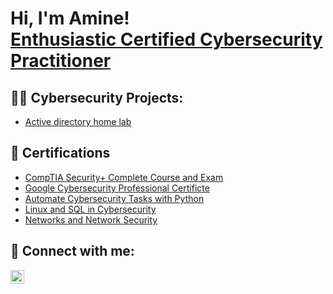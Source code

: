 <h1>Hi, I'm Amine! <br/><a  <a href="www.linkedin.com/in/mohamedelaminegherabi/">Enthusiastic Certified Cybersecurity Practitioner</a>

<h2>👨‍💻 Cybersecurity Projects:</h2>

- [Active directory home lab](https://github.com/joshmadakor1/Algorithms-Practice)


<h2>📜 Certifications</h2>

- [CompTIA Security+ Complete Course and Exam](https://www.youtube.com/watch?v=a83ASGn_V_s)
- [Google Cybersecurity Professional Certificte](https://coursera.org/share/c0eebc3ed1c73018433d0530b88685d6)
- [Automate Cybersecurity Tasks with Python](https://coursera.org/share/7453b004462702831411c9d62516175b)
- [Linux and SQL in Cybersecurity](https://coursera.org/share/3cf618d01aa7507240be2ed61f35afd6)
- [Networks and Network Security](https://coursera.org/share/eee14e4de91855d7fe7e9ac4bd7a6223)

<h2> 🤳 Connect with me:</h2>

[<img align="left" alt="JoshMadakor | LinkedIn" width="22px" src="https://cdn.jsdelivr.net/npm/simple-icons@v3/icons/linkedin.svg" />][linkedin]

[linkedin]: https://linkedin.com/in/mohamedelaminegherabi

<!--
**joshmadakor1/joshmadakor1** is a ✨ _special_ ✨ repository because its `README.md` (this file) appears on your GitHub profile.

Here are some ideas to get you started:

- 🔭 I’m currently working on ...
- 🌱 I’m currently learning ...
- 👯 I’m looking to collaborate on ...
- 🤔 I’m looking for help with ...
- 💬 Ask me about ...
- 📫 How to reach me: ...
- 😄 Pronouns: ...
- ⚡ Fun fact: ...
-->
